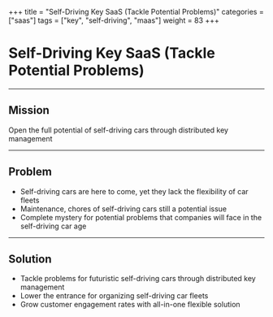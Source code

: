 +++
title = "Self-Driving Key SaaS (Tackle Potential Problems)"
categories = ["saas"]
tags = ["key", "self-driving", "maas"]
weight = 83
+++

# Self-Driving Key SaaS (Tackle Potential Problems)

---

## Mission

Open the full potential of self-driving cars through distributed key management

---

## Problem

- Self-driving cars are here to come, yet they lack the flexibility of car fleets
- Maintenance, chores of self-driving cars still a potential issue
- Complete mystery for potential problems that companies will face in the self-driving car age

---

## Solution

- Tackle problems for futuristic self-driving cars through distributed key management
- Lower the entrance for organizing self-driving car fleets
- Grow customer engagement rates with all-in-one flexible solution

